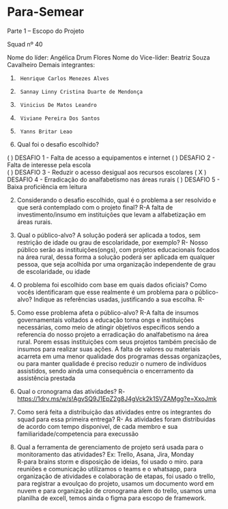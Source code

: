 # Para-Semear
Parte 1 – Escopo do Projeto  

Squad nº 40 

Nome do líder: Angélica Drum Flores
Nome do Vice-líder: Beatriz Souza Cavalheiro
Demais integrantes: 
1.      Henrique Carlos Menezes Alves 
2.      Sannay Linny Cristina Duarte de Mendonça 
3.      Vinicius De Matos Leandro 
4.      Viviane Pereira Dos Santos 
5.      Yanns Britar Leao

 
1. Qual foi o desafio escolhido? 

(   ) DESAFIO 1 - Falta de acesso a equipamentos e internet 
(   ) DESAFIO 2 - Falta de interesse pela escola  
(   ) DESAFIO 3 - Reduzir o acesso desigual aos recursos escolares 
( X ) DESAFIO 4 - Erradicação do analfabetismo nas áreas rurais 
(   ) DESAFIO 5 - Baixa proficiência em leitura 

2. Considerando o desafio escolhido, qual é o problema a ser resolvido e que será contemplado com o projeto final? 
  R-A falta de investimento/insumo em instituições que levam a alfabetização em áreas rurais.
  
3. Qual o público-alvo? A solução poderá ser aplicada a todos, sem restrição de idade ou grau de escolaridade, por exemplo? 
   R- Nosso público serão as instituições(ongs), com projetos educacionais focados na área rural, dessa forma a solução poderá ser aplicada em qualquer pessoa, que seja acolhida por uma organização independente de grau de escolaridade, ou idade
   
4. O problema foi escolhido com base em quais dados oficiais? Como vocês identificaram que esse realmente é um problema para o público-alvo? Indique as referências usadas, justificando a sua escolha. 
  R-
  
5. Como esse problema afeta o público-alvo? 
  R-A falta de insumos governamentais voltados a educação torna ongs e instituições necessárias, como meio de atingir objetivos específicos sendo a referencia do nosso projeto a erradicação do analfabetismo na área rural.
Porem essas instituições com seus projetos também precisão de insumos para realizar suas ações.
A falta de valores ou materiais acarreta em uma menor qualidade dos programas dessas organizações, ou para manter qualidade é preciso reduzir o numero de indivíduos assistidos, sendo ainda uma consequência o encerramento da assistência prestada
  
6. Qual o cronograma das atividades?
R-https://1drv.ms/w/s!AgvSQ9J1EpZ2g8J4gVck2k1SVZAMgg?e=XxoJmk

7. Como será feita a distribuição das atividades entre os integrantes do squad para essa primeira entrega? 
  R- As atividades foram distribuidas de acordo com tempo disponivel, de cada membro e sua familiaridade/competencia para execussão
  
8. Qual a ferramenta de gerenciamento de projeto será usada para o monitoramento das atividades?  Ex: Trello, Asana, Jira, Monday  
 R-para brains storm e disposição de ideias, foi usado o miro. para reuniões e comunicação utilizamos o teams e o whatsapp, para organização de atividades e colaboração de etapas, foi usado o trello,
 para registrar a evoulçao do projeto, usamos um documento word em nuvem e para organização de cronograma alem do trello, usamos uma planilha de excell, temos ainda o figma para escopo de framework.

